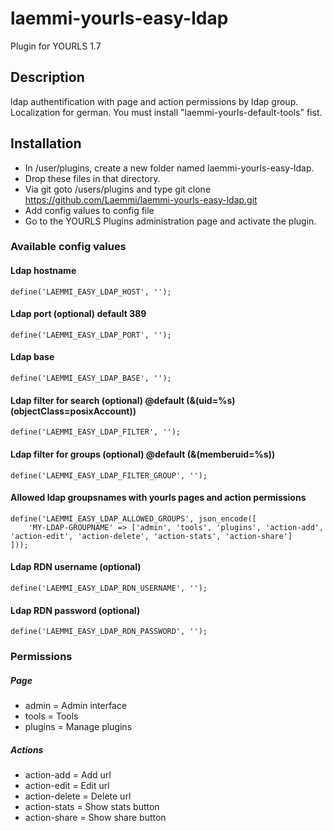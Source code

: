 # laemmi-yourls-easy-ldap
Plugin for YOURLS 1.7

## Description
ldap authentification with page and action permissions by ldap group. Localization for german.
You must install "laemmi-yourls-default-tools" fist.

## Installation
* In /user/plugins, create a new folder named laemmi-yourls-easy-ldap.
* Drop these files in that directory.
* Via git goto /users/plugins and type git clone https://github.com/Laemmi/laemmi-yourls-easy-ldap.git
* Add config values to config file
* Go to the YOURLS Plugins administration page and activate the plugin.

### Available config values
#### Ldap hostname
    define('LAEMMI_EASY_LDAP_HOST', '');
#### Ldap port (optional) default 389
    define('LAEMMI_EASY_LDAP_PORT', '');
#### Ldap base
    define('LAEMMI_EASY_LDAP_BASE', '');
#### Ldap filter for search (optional) @default (&(uid=%s)(objectClass=posixAccount))
    define('LAEMMI_EASY_LDAP_FILTER', '');
#### Ldap filter for groups (optional) @default (&(memberuid=%s))
    define('LAEMMI_EASY_LDAP_FILTER_GROUP', '');
#### Allowed ldap groupsnames with yourls pages and action permissions
    define('LAEMMI_EASY_LDAP_ALLOWED_GROUPS', json_encode([
        'MY-LDAP-GROUPNAME' => ['admin', 'tools', 'plugins', 'action-add', 'action-edit', 'action-delete', 'action-stats', 'action-share']
    ]));
#### Ldap RDN username (optional)
    define('LAEMMI_EASY_LDAP_RDN_USERNAME', '');
#### Ldap RDN password (optional)
    define('LAEMMI_EASY_LDAP_RDN_PASSWORD', '');

### Permissions
##### Page
* admin = Admin interface
* tools = Tools
* plugins = Manage plugins
##### Actions
* action-add = Add url
* action-edit = Edit url
* action-delete = Delete url
* action-stats = Show stats button
* action-share = Show share button
